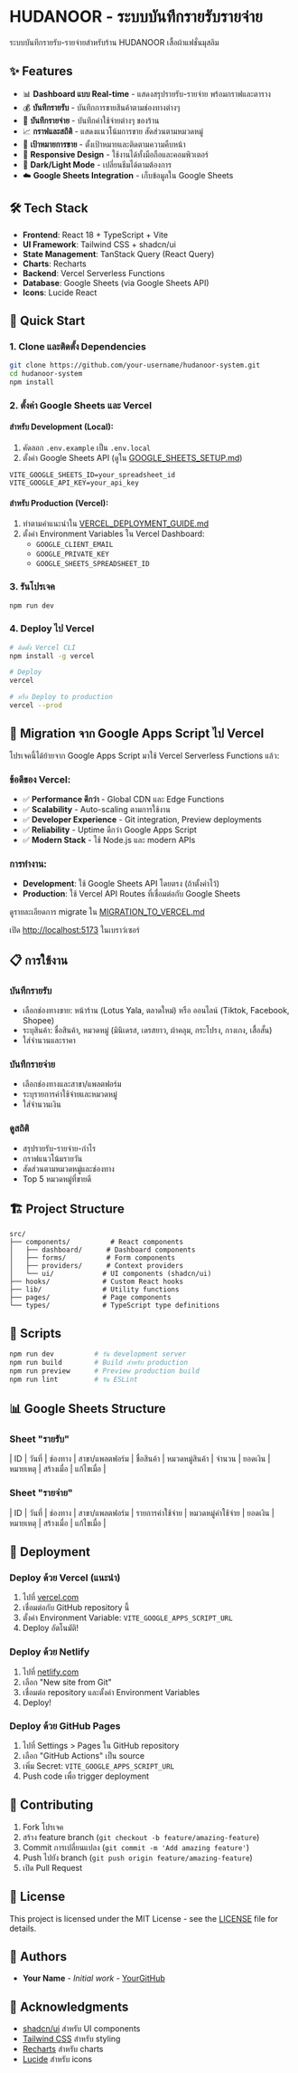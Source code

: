 # HUDANOOR - ระบบบันทึกรายรับรายจ่าย

ระบบบันทึกรายรับ-รายจ่ายสำหรับร้าน HUDANOOR เสื้อผ้าแฟชั่นมุสลิม

## ✨ Features

- 📊 **Dashboard แบบ Real-time** - แสดงสรุปรายรับ-รายจ่าย พร้อมกราฟและตาราง
- 💰 **บันทึกรายรับ** - บันทึกการขายสินค้าตามช่องทางต่างๆ
- 💸 **บันทึกรายจ่าย** - บันทึกค่าใช้จ่ายต่างๆ ของร้าน
- 📈 **กราฟและสถิติ** - แสดงแนวโน้มการขาย สัดส่วนตามหมวดหมู่
- 🎯 **เป้าหมายการขาย** - ตั้งเป้าหมายและติดตามความคืบหน้า
- 📱 **Responsive Design** - ใช้งานได้ทั้งมือถือและคอมพิวเตอร์
- 🌙 **Dark/Light Mode** - เปลี่ยนธีมได้ตามต้องการ
- ☁️ **Google Sheets Integration** - เก็บข้อมูลใน Google Sheets

## 🛠️ Tech Stack

- **Frontend**: React 18 + TypeScript + Vite
- **UI Framework**: Tailwind CSS + shadcn/ui
- **State Management**: TanStack Query (React Query)
- **Charts**: Recharts
- **Backend**: Vercel Serverless Functions
- **Database**: Google Sheets (via Google Sheets API)
- **Icons**: Lucide React

## 🚀 Quick Start

### 1. Clone และติดตั้ง Dependencies

```bash
git clone https://github.com/your-username/hudanoor-system.git
cd hudanoor-system
npm install
```

### 2. ตั้งค่า Google Sheets และ Vercel

#### สำหรับ Development (Local):
1. คัดลอก `.env.example` เป็น `.env.local`
2. ตั้งค่า Google Sheets API (ดูใน [GOOGLE_SHEETS_SETUP.md](./GOOGLE_SHEETS_SETUP.md))

```env
VITE_GOOGLE_SHEETS_ID=your_spreadsheet_id
VITE_GOOGLE_API_KEY=your_api_key
```

#### สำหรับ Production (Vercel):
1. ทำตามคำแนะนำใน [VERCEL_DEPLOYMENT_GUIDE.md](./VERCEL_DEPLOYMENT_GUIDE.md)
2. ตั้งค่า Environment Variables ใน Vercel Dashboard:
   - `GOOGLE_CLIENT_EMAIL`
   - `GOOGLE_PRIVATE_KEY`
   - `GOOGLE_SHEETS_SPREADSHEET_ID`

### 3. รันโปรเจค

```bash
npm run dev
```

### 4. Deploy ไป Vercel

```bash
# ติดตั้ง Vercel CLI
npm install -g vercel

# Deploy
vercel

# หรือ Deploy to production
vercel --prod
```

## 🔄 Migration จาก Google Apps Script ไป Vercel

โปรเจคนี้ได้ย้ายจาก Google Apps Script มาใช้ Vercel Serverless Functions แล้ว:

### ข้อดีของ Vercel:
- ✅ **Performance ดีกว่า** - Global CDN และ Edge Functions
- ✅ **Scalability** - Auto-scaling ตามการใช้งาน
- ✅ **Developer Experience** - Git integration, Preview deployments
- ✅ **Reliability** - Uptime ดีกว่า Google Apps Script
- ✅ **Modern Stack** - ใช้ Node.js และ modern APIs

### การทำงาน:
- **Development**: ใช้ Google Sheets API โดยตรง (ถ้าตั้งค่าไว้)
- **Production**: ใช้ Vercel API Routes ที่เชื่อมต่อกับ Google Sheets

ดูรายละเอียดการ migrate ใน [MIGRATION_TO_VERCEL.md](./MIGRATION_TO_VERCEL.md)

เปิด [http://localhost:5173](http://localhost:5173) ในเบราว์เซอร์

## 📋 การใช้งาน

### บันทึกรายรับ
- เลือกช่องทางขาย: หน้าร้าน (Lotus Yala, ตลาดใหม่) หรือ ออนไลน์ (Tiktok, Facebook, Shopee)
- ระบุสินค้า: ชื่อสินค้า, หมวดหมู่ (มินิเดรส, เดรสยาว, ผ้าคลุม, กระโปรง, กางเกง, เสื้อสั้น)
- ใส่จำนวนและราคา

### บันทึกรายจ่าย
- เลือกช่องทางและสาขา/แพลตฟอร์ม
- ระบุรายการค่าใช้จ่ายและหมวดหมู่
- ใส่จำนวนเงิน

### ดูสถิติ
- สรุปรายรับ-รายจ่าย-กำไร
- กราฟแนวโน้มรายวัน
- สัดส่วนตามหมวดหมู่และช่องทาง
- Top 5 หมวดหมู่ที่ขายดี

## 🏗️ Project Structure

```
src/
├── components/          # React components
│   ├── dashboard/      # Dashboard components
│   ├── forms/          # Form components
│   ├── providers/      # Context providers
│   └── ui/            # UI components (shadcn/ui)
├── hooks/             # Custom React hooks
├── lib/               # Utility functions
├── pages/             # Page components
└── types/             # TypeScript type definitions
```

## 🔧 Scripts

```bash
npm run dev          # รัน development server
npm run build        # Build สำหรับ production
npm run preview      # Preview production build
npm run lint         # รัน ESLint
```

## 📊 Google Sheets Structure

### Sheet "รายรับ"
| ID | วันที่ | ช่องทาง | สาขา/แพลตฟอร์ม | ชื่อสินค้า | หมวดหมู่สินค้า | จำนวน | ยอดเงิน | หมายเหตุ | สร้างเมื่อ | แก้ไขเมื่อ |

### Sheet "รายจ่าย"
| ID | วันที่ | ช่องทาง | สาขา/แพลตฟอร์ม | รายการค่าใช้จ่าย | หมวดหมู่ค่าใช้จ่าย | ยอดเงิน | หมายเหตุ | สร้างเมื่อ | แก้ไขเมื่อ |

## 🚀 Deployment

### Deploy ด้วย Vercel (แนะนำ)
1. ไปที่ [vercel.com](https://vercel.com)
2. เชื่อมต่อกับ GitHub repository นี้
3. ตั้งค่า Environment Variable: `VITE_GOOGLE_APPS_SCRIPT_URL`
4. Deploy อัตโนมัติ!

### Deploy ด้วย Netlify
1. ไปที่ [netlify.com](https://netlify.com)
2. เลือก "New site from Git"
3. เชื่อมต่อ repository และตั้งค่า Environment Variables
4. Deploy!

### Deploy ด้วย GitHub Pages
1. ไปที่ Settings > Pages ใน GitHub repository
2. เลือก "GitHub Actions" เป็น source
3. เพิ่ม Secret: `VITE_GOOGLE_APPS_SCRIPT_URL`
4. Push code เพื่อ trigger deployment

## 🤝 Contributing

1. Fork โปรเจค
2. สร้าง feature branch (`git checkout -b feature/amazing-feature`)
3. Commit การเปลี่ยนแปลง (`git commit -m 'Add amazing feature'`)
4. Push ไปยัง branch (`git push origin feature/amazing-feature`)
5. เปิด Pull Request

## 📝 License

This project is licensed under the MIT License - see the [LICENSE](LICENSE) file for details.

## 👥 Authors

- **Your Name** - *Initial work* - [YourGitHub](https://github.com/yourusername)

## 🙏 Acknowledgments

- [shadcn/ui](https://ui.shadcn.com/) สำหรับ UI components
- [Tailwind CSS](https://tailwindcss.com/) สำหรับ styling
- [Recharts](https://recharts.org/) สำหรับ charts
- [Lucide](https://lucide.dev/) สำหรับ icons